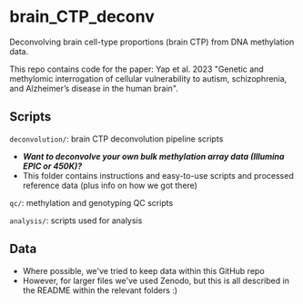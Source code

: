 # brain_CTP_deconv
Deconvolving brain cell-type proportions (brain CTP) from DNA methylation data.

This repo contains code for the paper: Yap et al. 2023 "Genetic and methylomic interrogation of cellular vulnerability to autism, schizophrenia, and Alzheimer’s disease in the human brain".

## Scripts

`deconvolution/`: brain CTP deconvolution pipeline scripts

- ***Want to deconvolve your own bulk methylation array data (Illumina EPIC or 450K)?*** 
- This folder contains instructions and easy-to-use scripts and processed reference data (plus info on how we got there)

`qc/`: methylation and genotyping QC scripts

`analysis/`: scripts used for analysis

## Data 

- Where possible, we've tried to keep data within this GitHub repo 
- However, for larger files we've used Zenodo, but this is all described in the README within the relevant folders :)

